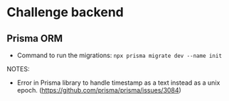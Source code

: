 # Challenge backend

## Prisma ORM
  * Command to run the migrations: `npx prisma migrate dev --name init`


NOTES:
* Error in Prisma library to handle timestamp as a text instead as a unix epoch. (https://github.com/prisma/prisma/issues/3084)
